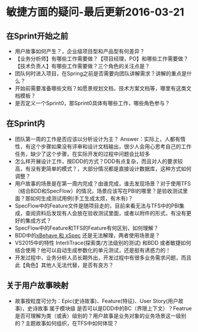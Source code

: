 ﻿# 敏捷方面的疑问-最后更新2016-03-21

## 在Sprint开始之前
 * 用户故事如何产生？，企业级项目型和产品型有何差异？
 * 【业务分析师】有哪些工作需要做？【项目经理，PO】和哪些工作需要做？【技术负责人】有哪些工作需要做？三个角色的关注点是？
 * 团队何时进入项目，在Spring之前是否需要向团队讲解需求？讲解的重点是什么？
 * 开始前需要准备哪些文档？如愿景规划文档，技术方案文档等，哪里有这类文档模板？
 * 是否定义一个Sprint0，那Sprint0具体有哪些工作，哪些角色参与？

## 在Sprint内
 * 团队第一周的工作是否应该以分析设计为主？
   Answer：实际上，人都有惰性，有这个步骤如果没有评审和设计文档输出，很少人会用心思考自己的工作任务，缺少了这个步骤，在实际开发的过程中问题会比较多
 * 怎么样开展设计工作，按DDD的方式？DDD有点复杂，而且对人的要求较高，有没有更简单的模式？，大部分情况都是直接设计数据库，这种方式如何调整？
 * 用户故事的场景是在第一周内完成？由谁完成，谁去发现场景？对于使用TFS（结合BDD和SpecFlow）的情况，场景应该写在PBI的哪里？是验收测试里面？那如何生成测试用例(手工生成太烦，有木有)？
 * SpecFlow中的Feature文件是随项目走的，目前来看无法与TFS中的PBI集成，查阅资料后发现有人会放在验收测试里面，或者以附件的形式，有没有更好的集成方式？
 * SpecFlow中的Feature和TFS的Feature有何区别，如何理解？
 * BDD中的[xBehave 和 xSpec](http://stackoverflow.com/questions/307895/what-is-the-most-mature-bdd-framework-for-net) 还是无法解理，两者使用场景是？
 * VS2015中的特性 InterliTrace(探索类/方法级别的测试) 和BDD 或者敏捷如何结合使用？他可以自动生成参数化的单元测试，还是挺有诱惑力的！
 * 开发过程中，业务分析人员长期外出，开发过程中有很多业务需求问题，而且此【角色】其他人无法代替，是否有良方？

## 关于用户故事映射
 * 故事按粒度可分为：Epic(史诗故事)、Feature(特征)、User Story(用户故事)，史诗故事 属于模块级 是否可以是DDD中的BC（界限上下文）？Featrue是否可理解为类（或表）级别的？用户故事是业务对象的业务场景这一级别的？主题故事如何组织，在TFS中如何体现？